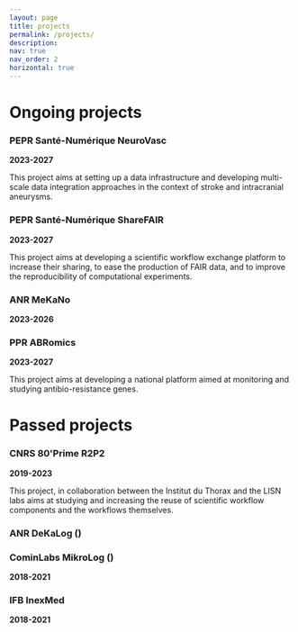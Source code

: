 ```yaml
---
layout: page
title: projects
permalink: /projects/
description: 
nav: true
nav_order: 2
horizontal: true
---
```


# Ongoing projects

### PEPR Santé-Numérique NeuroVasc 

**2023-2027**

This project aims at setting up a data infrastructure and developing multi-scale data integration approaches in the context of stroke and intracranial aneurysms. 

### PEPR Santé-Numérique ShareFAIR
**2023-2027**

This project aims at developing a scientific workflow exchange platform to increase their sharing, to ease the production of FAIR data, and to improve the reproducibility of computational experiments. 

### ANR MeKaNo 
**2023-2026**

### PPR ABRomics
**2023-2027**

This project aims at developing a national platform aimed at monitoring and studying antibio-resistance genes. 


# Passed projects

### CNRS 80'Prime R2P2 
**2019-2023**

This project, in collaboration between the Institut du Thorax and the LISN labs aims at studying and increasing the reuse of scientific workflow components and the workflows themselves. 

### ANR DeKaLog ()

### CominLabs MikroLog ()
**2018-2021**

### IFB InexMed  
**2018-2021**
